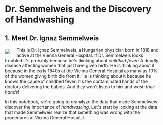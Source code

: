 # Dr. Semmelweis and the Discovery of Handwashing

## 1. Meet Dr. Ignaz Semmelweis
<p><img style="float: left;margin:5px 20px 5px 1px" src="![image](https://github.com/vchow6/Dr.-Semmelweis-and-the-Discovery-of-Handwashing/assets/103904326/225dd82f-9125-43d7-8ccb-25645399a428)
"></p>
<!--
<img style="float: left;margin:5px 20px 5px 1px" src="https://assets.datacamp.com/production/project_20/datasets/ignaz_semmelweis_1860.jpeg">
-->
<p>This is Dr. Ignaz Semmelweis, a Hungarian physician born in 1818 and active at the Vienna General Hospital. If Dr. Semmelweis looks troubled it's probably because he's thinking about <em>childbed fever</em>: A deadly disease affecting women that just have given birth. He is thinking about it because in the early 1840s at the Vienna General Hospital as many as 10% of the women giving birth die from it. He is thinking about it because he knows the cause of childbed fever: It's the contaminated hands of the doctors delivering the babies. And they won't listen to him and <em>wash their hands</em>!</p>
<p>In this notebook, we're going to reanalyze the data that made Semmelweis discover the importance of <em>handwashing</em>. Let's start by looking at the data that made Semmelweis realize that something was wrong with the procedures at Vienna General Hospital.</p>
